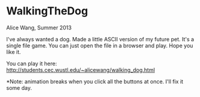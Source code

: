 WalkingTheDog
=============
Alice Wang, Summer 2013

I've always wanted a dog. Made a little ASCII version of my future pet. It's a single file game. You can just open the file in a browser and play. Hope you like it. 

You can play it here:
http://students.cec.wustl.edu/~alicewang/walking_dog.html 

*Note: animation breaks when you click all the buttons at once. I'll fix it some day.
